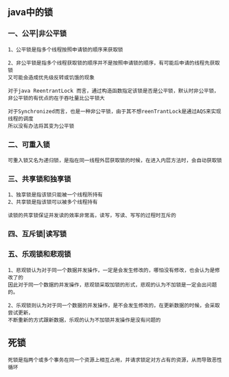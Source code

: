 ## java中的锁

### 一、公平|非公平锁
    1、公平锁是指多个线程按照申请锁的顺序来获取锁
    
    2、非公平锁是指多个线程获取锁的顺序并不是按照申请锁的顺序，有可能后申请的线程先获取锁
    又可能会造成优先级反转或饥饿的现象
    
    对于java ReentrantLock 而言，通过构造函数指定该锁是否是公平锁，默认时非公平锁，
    非公平锁的有优点的在于吞吐量比公平锁大
    
    对于Synchronized而言，也是一种非公平锁，由于其不想reenTrantLock是通过AQS来实现线程的调度
    所以没有办法将其变为公平锁
    
### 二、可重入锁
    可重入锁又名为递归锁，是指在同一线程外层获取锁的时候，在进入内层方法时，会自动获取锁    

### 三、共享锁和独享锁
    1、独享锁是指该锁只能被一个线程所持有
    2、共享锁是指该锁可以被多个线程持有
    
    读锁的共享锁保证并发读的效率非常高，读写，写读、写写的过程时互斥的
    
### 四、互斥锁|读写锁

### 五、乐观锁和悲观锁
    1、悲观锁认为对于同一个数据并发操作，一定是会发生修改的，哪怕没有修改，也会认为是修改了的
    因此对于同一个数据的并发操作，悲观锁采取加锁的形式，悲观的认为不加锁是一定会出问题的。
    
    2、乐观锁则认为对于同一个数据的并发操作，是不会发生修改的，在更新数据的时候，会采取尝试更新，
    不断重新的方式跟新数据，乐观的认为不加锁并发操作是没有问题的
## 死锁
    死锁是指两个或多个事务在同一个资源上相互占用，并请求锁定对方占有的资源，从而导致恶性循环

